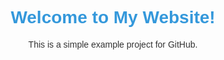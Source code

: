 <!DOCTYPE html>
<html lang="en">
<head>
    <meta charset="UTF-8">
    <meta name="viewport" content="width=device-width, initial-scale=1.0">
    <title>My Website</title>
    <style>
        body {
            font-family: Arial, sans-serif;
            text-align: center;
            padding: 50px;
        }
        h1 {
            color: #3498db;
        }
        p {
            color: #333;
        }
    </style>
</head>
<body>
    <h1>Welcome to My Website!</h1>
    <p>This is a simple example project for GitHub.</p>
</body>
</html>
